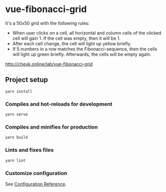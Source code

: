 # vue-fibonacci-grid

It's a 50x50 grid with the following rules:

- When user clicks on a cell, all horizontal and column cells of the clicked cell will gain 1. If the cell was empty, then it will be 1.
- After each cell change, the cell will light up yellow briefly.
- If 5 numbers in a row matches the Fibonacci-sequence, then the cells will light up green briefly. Afterwards, the cells will be empty again.

http://cheuk.online/lab/vue-fibonacci-grid

## Project setup
```
yarn install
```

### Compiles and hot-reloads for development
```
yarn serve
```

### Compiles and minifies for production
```
yarn build
```

### Lints and fixes files
```
yarn lint
```

### Customize configuration
See [Configuration Reference](https://cli.vuejs.org/config/).
